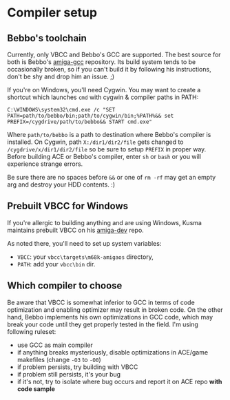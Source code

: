# Compiler setup

## Bebbo's toolchain

Currently, only VBCC and Bebbo's GCC are supported. The best source for both
is Bebbo's [amiga-gcc](https://github.com/bebbo/amiga-gcc) repository. Its build
system tends to be occasionally broken, so if you can't build it by following
his instructions, don't be shy and drop him an issue. ;)

If you're on Windows, you'll need Cygwin. You may want to create a shortcut
which launches `cmd` with cygwin & compiler paths in PATH:

`C:\WINDOWS\system32\cmd.exe /c "SET PATH=path/to/bebbo/bin;path/to/cygwin/bin;%PATH%&& set PREFIX=/cygdrive/path/to/bebbo&& START cmd.exe"`

Where `path/to/bebbo` is a path to destination where Bebbo's compiler
is installed. On Cygwin, path `X:/dir1/dir2/file` gets changed
to `/cygdrive/x/dir1/dir2/file` so be sure to setup `PREFIX` in proper way.
Before building ACE or Bebbo's compiler, enter `sh` or `bash` or you will
experience strange errors.

Be sure there are no spaces before `&&` or one of `rm -rf` may get an empty arg
and destroy your HDD contents. :)

## Prebuilt VBCC for Windows

If you're allergic to building anything and are using Windows, Kusma maintains
prebuilt VBCC on his [amiga-dev](https://github.com/kusma/amiga-dev) repo.

As noted there, you'll need to set up system variables:

- `VBCC`: your `vbcc\targets\m68k-amigaos` directory,
- `PATH`: add your `vbcc\bin` dir.

## Which compiler to choose

Be aware that VBCC is somewhat inferior to GCC in terms of code optimization and
enabling optimizer may result in broken code. On the other hand, Bebbo
implements his own optimizations in GCC code, which may break your code until
they get properly tested in the field. I'm using following ruleset:

- use GCC as main compiler
- if anything breaks mysteriously, disable optimizations in ACE/game makefiles
  (change `-O3` to `-O0`)
- if problem persists, try building with VBCC
- if problem still persists, it's your bug
- if it's not, try to isolate where bug occurs and report it on ACE repo
  **with code sample**
